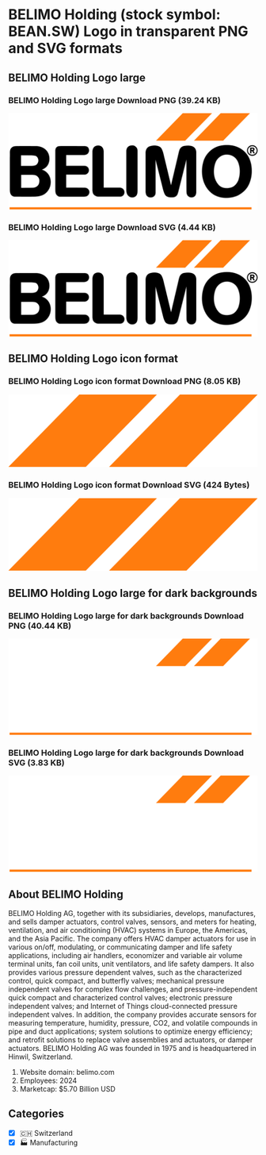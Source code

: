 # BELIMO Holding (stock symbol: BEAN.SW) Logo in transparent PNG and SVG formats

## BELIMO Holding Logo large

### BELIMO Holding Logo large Download PNG (39.24 KB)

![BELIMO Holding Logo large Download PNG (39.24 KB)](/img/orig/BEAN.SW_BIG-a8728140.png)

### BELIMO Holding Logo large Download SVG (4.44 KB)

![BELIMO Holding Logo large Download SVG (4.44 KB)](/img/orig/BEAN.SW_BIG-e7adab71.svg)

## BELIMO Holding Logo icon format

### BELIMO Holding Logo icon format Download PNG (8.05 KB)

![BELIMO Holding Logo icon format Download PNG (8.05 KB)](/img/orig/BEAN.SW-1b5acec6.png)

### BELIMO Holding Logo icon format Download SVG (424 Bytes)

![BELIMO Holding Logo icon format Download SVG (424 Bytes)](/img/orig/BEAN.SW-757067e7.svg)

## BELIMO Holding Logo large for dark backgrounds

### BELIMO Holding Logo large for dark backgrounds Download PNG (40.44 KB)

![BELIMO Holding Logo large for dark backgrounds Download PNG (40.44 KB)](/img/orig/BEAN.SW_BIG.D-94496a75.png)

### BELIMO Holding Logo large for dark backgrounds Download SVG (3.83 KB)

![BELIMO Holding Logo large for dark backgrounds Download SVG (3.83 KB)](/img/orig/BEAN.SW_BIG.D-3bbf68c6.svg)

## About BELIMO Holding

BELIMO Holding AG, together with its subsidiaries, develops, manufactures, and sells damper actuators, control valves, sensors, and meters for heating, ventilation, and air conditioning (HVAC) systems in Europe, the Americas, and the Asia Pacific. The company offers HVAC damper actuators for use in various on/off, modulating, or communicating damper and life safety applications, including air handlers, economizer and variable air volume terminal units, fan coil units, unit ventilators, and life safety dampers. It also provides various pressure dependent valves, such as the characterized control, quick compact, and butterfly valves; mechanical pressure independent valves for complex flow challenges, and pressure-independent quick compact and characterized control valves; electronic pressure independent valves; and Internet of Things cloud-connected pressure independent valves. In addition, the company provides accurate sensors for measuring temperature, humidity, pressure, CO2, and volatile compounds in pipe and duct applications; system solutions to optimize energy efficiency; and retrofit solutions to replace valve assemblies and actuators, or damper actuators. BELIMO Holding AG was founded in 1975 and is headquartered in Hinwil, Switzerland.

1. Website domain: belimo.com
2. Employees: 2024
3. Marketcap: $5.70 Billion USD


## Categories
- [x] 🇨🇭 Switzerland
- [x] 🏭 Manufacturing
